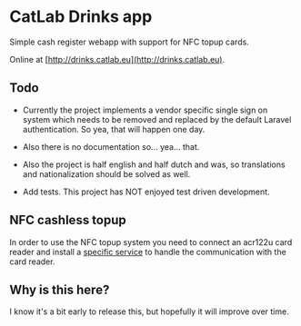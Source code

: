 CatLab Drinks app
=================
Simple cash register webapp with support for NFC topup cards.

Online at [http://drinks.catlab.eu](http://drinks.catlab.eu).

Todo
----
- Currently the project implements a vendor specific single sign on system which
needs to be removed and replaced by the default Laravel authentication. So yea, that will happen one day.

- Also there is no documentation so... yea... that.

- Also the project is half english and half dutch and was, so translations and nationalization should be solved as well.

- Add tests. This project has NOT enjoyed test driven development.

NFC cashless topup
-----------------
In order to use the NFC topup system you need to connect an acr122u card reader and install a [specific service](https://github.com/catlab-drinks/nfc-socketio) 
to handle the communication with the card reader.

Why is this here?
-----------------
I know it's a bit early to release this, but hopefully it will improve over time.
